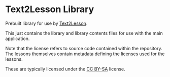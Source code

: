 # Text2Lesson Library

Prebuilt library for use by [Text2Lesson](https://github.com/henspace/text2lesson).

This just contains the library and library contents files for use with the main application.

Note that the license refers to source code contained within the repository. The
lessons themselves contain metadata defining the licenses used for the lessons.

These are typically licensed under the [CC BY-SA](http://creativecommons.org/licenses/by-sa/4.0/) license.

